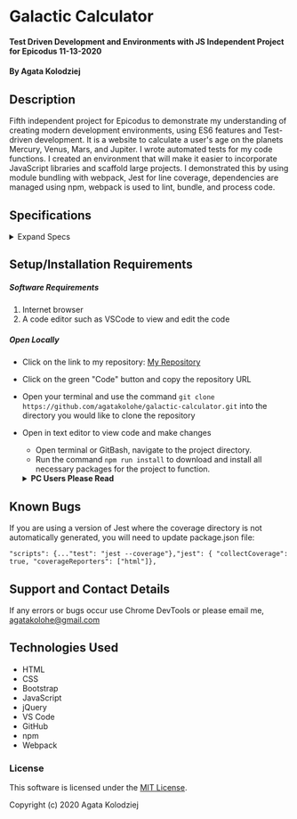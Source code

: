 # Galactic Calculator

#### Test Driven Development and Environments with JS Independent Project for Epicodus 11-13-2020

#### By Agata Kolodziej

## Description

Fifth independent project for Epicodus to demonstrate my understanding of creating modern development environments, using ES6 features  and Test-driven development. It is a website to calculate a user's age on the planets Mercury, Venus, Mars, and Jupiter. I wrote automated tests for my code functions. I created an environment that will make it easier to incorporate JavaScript libraries and scaffold large projects. I demonstrated this by using module bundling with webpack, Jest for line coverage, dependencies are managed using npm, webpack is used to lint, bundle, and process code. 

## Specifications

<details>
  <summary>Expand Specs</summary>

### Describe: Mercury()

| Test | Expect |
| ---- | ------ |
| It should correctly create a Mercury object and store user inputted age | Mercury(age).toEqual(30); |
| It should correctly calculate the user's age on Mercury | age.mercuryAge().toEqual(125); |
| It should correctly calculate the user's life expectancy on Mercury | age.mercuryLifeExpectancy().toEqual(333.33); |
| It should correctly check if the user has outlived their expectancy on Mercury and return how many years the user has outlived the expectancy | age(200).timeLeftOnMercury().toEqual(-500); |
| It should correctly return how many years left the user has to live on Mercury | age.timeLeftOnMercury().toEqual(208.33)

### Describe: Venus()
| Test | Expect |
| ---- | ------ |
| It should correctly create a Venus object and store user inputted age | Venus(age).toEqual(30); |
| It should correctly calculate the user's age on Venus| age.venusAge().toEqual(48.38); |
| It should correctly calculate the user's life expectancy on Venus | age.venusLifeExpectancy().toEqual(129.03); |
| It should correctly check if the user has outlived their expectancy on Venus and return how many years the user has outlived the expectancy | age(200).timeLeftOnVenus().toEqual(-193.54); |
| It should correctly return how many years left the user has to live on Venus | age.timeLeftOnVenus().toEqual(80.64); |

### Describe: Mars()
| Test | Expect |
| ---- | ------ |
| It should correctly create a Mars object and store user inputted age | Mars(age).toEqual(30); |
| It should correctly calculate the user's age on Mars| age.marsAge().toEqual(15.957); |
| It should correctly calculate the user's life expectancy on Mars | age.marsLifeExpectancy().toEqual(42.55); |
| It should correctly check if the user has outlived their expectancy on Mars and return how many years the user has outlived the expectancy | age(200).timeLeftOnMars().toEqual(-63.82); |
| It should correctly return how many years left the user has to live on Mars | age.timeLeftOnMars().toEqual(26.59); |

### Describe: Jupiter()
| Test | Expect |
| ---- | ------ |
| It should correctly create a Jupiter object and store user inputted age | Jupiter(age).toEqual(30); |
| It should correctly calculate the user's age on Jupiter| age.jupiterAge().toEqual(2.52); |
| It should correctly calculate the user's life expectancy on Jupiter | age.jupiterLifeExpectancy().toEqual(6.74); |
| It should correctly check if the user has outlived their expectancy on Jupiter and return how many years the user has outlived the expectancy | age(200).timeLeftOnJupiter().toEqual(-10.11); |
| It should correctly return how many years left the user has to live on Jupiter | age.timeLeftOnJupiter().toEqual(4.21); |

</details>

## Setup/Installation Requirements

##### Software Requirements

1. Internet browser
2. A code editor such as VSCode to view and edit the code


##### Open Locally

- Click on the link to my repository: [My Repository](https://github.com/agatakolohe/galactic-calculator.git)
- Click on the green "Code" button and copy the repository URL
- Open your terminal and use the command `git clone https://github.com/agatakolohe/galactic-calculator.git` into the directory you would like to clone the repository
- Open in text editor to view code and make changes
  - Open terminal or GitBash, navigate to the project directory.
  - Run the command `npm run install` to download and install all necessary packages for the project to function. 

  <details>
  <summary><strong>PC Users Please Read</strong></summary>

    If you are on a PC, in package.json please remove `;` and replace with ` & ` in `"scripts: { "start":`

      CHANGE

    `"scripts": {... "start": "npm run build; webpack-dev-server --open --mode development",`

      TO

    `"scripts": {... "start": "npm run build & webpack-dev-server --open --mode development",`

  </details>   

## Known Bugs

If you are using a version of Jest where the coverage directory is not automatically generated, you will need to update package.json file:

`"scripts": {..."test": "jest --coverage"},"jest": { "collectCoverage": true, "coverageReporters": ["html"]},`

## Support and Contact Details

If any errors or bugs occur use Chrome DevTools or please email me, <agatakolohe@gmail.com>

## Technologies Used

- HTML
- CSS
- Bootstrap
- JavaScript
- jQuery
- VS Code
- GitHub
- npm
- Webpack

### License

This software is licensed under the [MIT License](https://choosealicense.com/licenses/mit/).

Copyright (c) 2020 Agata Kolodziej
